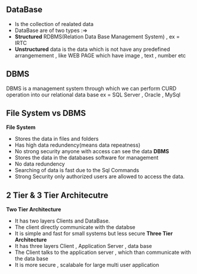## DataBase
- Is the collection of realated data
- DataBase are of two types :=>
- **Structured** RDBMS(Relation Data Base Management System) , ex = IRTC
- **Unstructured** data is the data which is not have any predefined arrangemement , like WEB PAGE which have image , text , number etc
## DBMS
DBMS is a management system through which we can perform CURD operation into our relational data base
ex = SQL Server , Oracle , MySql

## File System vs DBMS
**File System**
- Stores the data in files and folders
- Has high data redundency(means data repeatness)
- No strong security anyone with access can see the data
**DBMS**
- Stores the data in the databases software for management
- No data redundency
- Searching of data is fast due to the Sql Commands
- Strong Security only authorized users are allowed to access the data.

## 2 Tier & 3 Tier Architecutre
**Two Tier Architecture** 
- It has two layers Clients and DataBase.
- The client directly communicate with the databse
- It is simple and fast for small systems but less secure
**Three Tier Architecture**
- It has three layers Client , Application Server , data base
- The Client talks to the application server , which than communicate with the data base
- It is more secure , scalabale for large multi user application 

